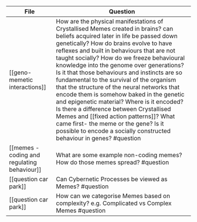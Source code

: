 <!-- QueryToSerialize: TABLE L.text as "Question" FROM "source/content" FLATTEN file.lists as L WHERE contains(L.tags, "#question") -->
<!-- SerializedQuery: TABLE L.text as "Question" FROM "source/content" FLATTEN file.lists as L WHERE contains(L.tags, "#question") -->

| File                                                                                                   | Question                                                                                                                                                                                                                                                                                                                                                                                                                                                                                                                                                                                                                                                                                                                                                    |
| ------------------------------------------------------------------------------------------------------ | ----------------------------------------------------------------------------------------------------------------------------------------------------------------------------------------------------------------------------------------------------------------------------------------------------------------------------------------------------------------------------------------------------------------------------------------------------------------------------------------------------------------------------------------------------------------------------------------------------------------------------------------------------------------------------------------------------------------------------------------------------------- |
| [[geno-memetic interactions]]                             | How are the physical manifestations of Crystallised Memes created in brains? can beliefs acquired later in life be passed down genetically? How do brains evolve to have reflexes and built in behaviours that are not taught socially? How do we freeze behavioural knowledge into the genome over generations? Is it that those behaviours and instincts are so fundamental to the survival of the organism that the structure of the neural networks that encode them is somehow baked in the genetic and epigenetic material? Where is it encoded? Is there a difference between Crystallised Memes and [[fixed action patterns]]? What came first- the meme or the gene? Is it possible to encode a socially constructed behaviour in genes? #question |
| [[memes - coding and regulating behaviour]] | What are some example non-coding memes? How do those memes spread? #question                                                                                                                                                                                                                                                                                                                                                                                                                                                                                                                                                                                                                                                                                |
| [[question car park]]                                             | Can Cybernetic Processes be viewed as Memes? #question                                                                                                                                                                                                                                                                                                                                                                                                                                                                                                                                                                                                                                                                                                      |
| [[question car park]]                                             | How can we categorise Memes based on complexity? e.g. Complicated vs Complex Memes #question                                                                                                                                                                                                                                                                                                                                                                                                                                                                                                                                                                                                                                                                |
<!-- SerializedQuery END -->



